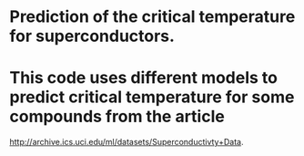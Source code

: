 # Prediction of the critical temperature for superconductors.
# This code uses different models to predict critical temperature  for some compounds  from the article 
  http://archive.ics.uci.edu/ml/datasets/Superconductivty+Data. 
